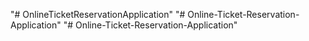 "# OnlineTicketReservationApplication" 
"# Online-Ticket-Reservation-Application" 
"# Online-Ticket-Reservation-Application" 
